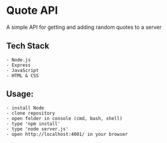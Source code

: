 # Quote API

A simple API for getting and adding random quotes to a server

## Tech Stack

    - Node.js
    - Express
    - JavaScript
    - HTML & CSS

## Usage:

    - install Node
    - clone repository
    - open folder in console (cmd, bash, shell)
    - type 'npm install'
    - type 'node server.js'
    - open http://localhost:4001/ in your browser
